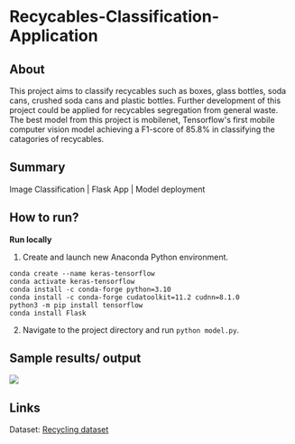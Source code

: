 # Recycables-Classification-Application

## About 
This project aims to classify recycables such as boxes, glass bottles, soda cans, crushed soda cans and plastic bottles. Further development of this project could be applied for recycables segregation from general waste. The best model from this project is mobilenet, Tensorflow's first mobile computer vision model achieving a F1-score of 85.8% in classifying the catagories of recycables. 

## Summary 
Image Classification | Flask App | Model deployment 

## How to run? 
**Run locally**
1. Create and launch new Anaconda Python environment. 
```
conda create --name keras-tensorflow
conda activate keras-tensorflow
conda install -c conda-forge python=3.10
conda install -c conda-forge cudatoolkit=11.2 cudnn=8.1.0
python3 -m pip install tensorflow
conda install Flask 
```
2. Navigate to the project directory and run `python model.py`. 


## Sample results/ output
![](https://github.com/CH2001/Recycables-Classification-Application/blob/main/Demo.gif)

## Links 
Dataset: [Recycling dataset](http://web.cecs.pdx.edu/~singh/rcyc-web/index.html) <br> 